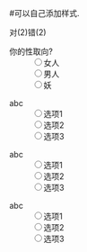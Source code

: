 #可以自己添加样式.
<div id="c"><div data-reactroot=""><span><!-- react-text: 3 -->对(<!-- /react-text --><!-- react-text: 4 -->2<!-- /react-text --><!-- react-text: 5 -->)<!-- /react-text --></span><span><!-- react-text: 7 -->错(<!-- /react-text --><!-- react-text: 8 -->2<!-- /react-text --><!-- react-text: 9 -->)<!-- /react-text --></span><dl data-status="2" data-v="1"><dt>你的性取向?</dt><dd><label><input type="radio" name="a" value="1"><!-- react-text: 15 -->女人<!-- /react-text --></label></dd><dd><label><input type="radio" name="a" value="2"><!-- react-text: 19 -->男人<!-- /react-text --></label></dd><dd><label><input type="radio" name="a" value="3"><!-- react-text: 23 -->妖<!-- /react-text --></label></dd></dl><dl data-status="1" data-v="3"><dt>abc</dt><dd><label><input type="radio" name="b" value="1"><!-- react-text: 29 -->选项1<!-- /react-text --></label></dd><dd><label><input type="radio" name="b" value="2"><!-- react-text: 33 -->选项2<!-- /react-text --></label></dd><dd><label><input type="radio" name="b" value="3"><!-- react-text: 37 -->选项3<!-- /react-text --></label></dd></dl><dl data-status="2" data-v="3"><dt>abc</dt><dd><label><input type="radio" name="c" value="1"><!-- react-text: 43 -->选项1<!-- /react-text --></label></dd><dd><label><input type="radio" name="c" value="2"><!-- react-text: 47 -->选项2<!-- /react-text --></label></dd><dd><label><input type="radio" name="c" value="3"><!-- react-text: 51 -->选项3<!-- /react-text --></label></dd></dl><dl data-status="1" data-v="3"><dt>abc</dt><dd><label><input type="radio" name="d" value="1"><!-- react-text: 57 -->选项1<!-- /react-text --></label></dd><dd><label><input type="radio" name="d" value="2"><!-- react-text: 61 -->选项2<!-- /react-text --></label></dd><dd><label><input type="radio" name="d" value="3"><!-- react-text: 65 -->选项3<!-- /react-text --></label></dd></dl></div></div>
